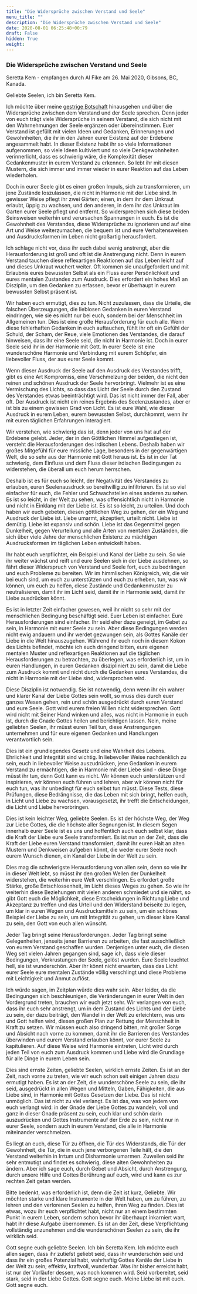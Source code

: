 ```yaml
---
title: "Die Widersprüche zwischen Verstand und Seele"
menu_title: ""
description: "Die Widersprüche zwischen Verstand und Seele"
date: 2020-08-01 06:25:48+00:79
draft: False
hidden: True
weight:
---
```

### Die Widersprüche zwischen Verstand und Seele

Seretta Kem - empfangen durch Al Fike am 26. Mai 2020, Gibsons, BC, Kanada.

Geliebte Seelen, ich bin Seretta Kem.

Ich möchte über meine [gestrige Botschaft](/aktuelle-botschaften/aktuelle-botschaften-in-reihenfolge-des-datums/aktuelle-botschaften-2020/erhalte-die-harmonie-in-eurer-gruppe-af-seretta-kem-25-mai-2020/) hinausgehen und über die Widersprüche zwischen dem Verstand und der Seele sprechen. Denn jeder von euch trägt viele Widersprüche in seinem Verstand, die sich nicht mit den Wahrnehmungen der Seele ergänzen oder übereinstimmen. Euer Verstand ist gefüllt mit vielen Ideen und Gedanken, Erinnerungen und Gewohnheiten, die ihr in den Jahren eurer Existenz auf der Erdebene angesammelt habt. In dieser Existenz habt ihr so viele Informationen aufgenommen, so viele Ideen kultiviert und so viele Denkgewohnheiten verinnerlicht, dass es schwierig wäre, die Komplexität dieser Gedankenmuster in eurem Verstand zu erkennen. So lebt ihr mit diesen Mustern, die sich immer und immer wieder in eurer Reaktion auf das Leben wiederholen.

Doch in eurer Seele gibt es einen großen Impuls, sich zu transformieren, um jene Zustände loszulassen, die nicht in Harmonie mit der Liebe sind. In gewisser Weise pflegt ihr zwei Gärten; einen, in dem ihr dem Unkraut erlaubt, üppig zu wachsen, und den anderen, in dem ihr das Unkraut im Garten eurer Seele pflegt und entfernt. So widersprechen sich diese beiden Seinsweisen weiterhin und verursachen Spannungen in euch. Es ist die Gewohnheit des Verstandes, diese Widersprüche zu ignorieren und auf eine Art und Weise weiterzumachen, die bequem ist und eure Verhaltensweisen und Ausdrucksformen im Leben nicht großartig herausfordert.

Ich schlage nicht vor, dass ihr euch dabei wenig anstrengt, aber die Herausforderung ist groß und oft ist die Anstrengung nicht. Denn in eurem Verstand tauchen diese reflexartigen Reaktionen auf das Leben leicht auf und dieses Unkraut wuchert weiter. Oft kommen sie unaufgefordert und mit Erlaubnis eures bewussten Selbst als ein Fluss eurer Persönlichkeit und eures mentalen Zustandes zum Ausdruck. Dies erfordert ein hohes Maß an Disziplin, um den Gedanken zu erfassen, bevor er überhaupt in eurem bewussten Selbst präsent ist.

Wir haben euch ermutigt, dies zu tun. Nicht zuzulassen, dass die Urteile, die falschen Überzeugungen, die lieblosen Gedanken in euren Verstand eindringen, wie sie es nicht nur bei euch, sondern bei der Menschheit im Allgemeinen tun. Dies ist eine große Herausforderung für euch alle. Wenn diese fehlerhaften Gedanken in euch auftauchen, fühlt ihr oft ein Gefühl der Schuld, der Scham, der Reue, viele Emotionen des Verstandes, die darauf hinweisen, dass ihr eine Seele seid, die nicht in Harmonie ist. Doch in eurer Seele seid ihr in der Harmonie mit Gott. In eurer Seele ist eine wunderschöne Harmonie und Verbindung mit eurem Schöpfer, ein liebevoller Fluss, der aus eurer Seele kommt.

Wenn dieser Ausdruck der Seele auf den Ausdruck des Verstandes trifft, gibt es eine Art Kompromiss, eine Verschmelzung der beiden, die nicht den reinen und schönen Ausdruck der Seele hervorbringt. Vielmehr ist es eine Vermischung des Lichts, so dass das Licht der Seele durch den Zustand des Verstandes etwas beeinträchtigt wird. Das ist nicht immer der Fall, aber oft. Der Ausdruck ist nicht ein reines Ergebnis des Seelenzustandes, aber er ist bis zu einem gewissen Grad von Licht. Es ist eure Wahl, wie dieser Ausdruck in eurem Leben, eurem bewussten Selbst, durchkommt, wenn ihr mit euren täglichen Erfahrungen interagiert.

Wir verstehen, wie schwierig das ist, denn jeder von uns hat auf der Erdebene gelebt. Jeder, der in den Göttlichen Himmel aufgestiegen ist, versteht die Herausforderungen des irdischen Lebens. Deshalb haben wir großes Mitgefühl für eure missliche Lage, besonders in der gegenwärtigen Welt, die so sehr aus der Harmonie mit Gott heraus ist. Es ist in der Tat schwierig, dem Einfluss und dem Fluss dieser irdischen Bedingungen zu widerstehen, die überall um euch herum herrschen.

Deshalb ist es für euch so leicht, der Negativität des Verstandes zu erlauben, euren Seelenausdruck so bereitwillig zu infiltrieren. Es ist so viel einfacher für euch, die Fehler und Schwachstellen eines anderen zu sehen. Es ist so leicht, in der Welt zu sehen, was offensichtlich nicht in Harmonie und nicht in Einklang mit der Liebe ist. Es ist so leicht, zu urteilen. Und doch haben wir euch gebeten, diesen göttlichen Weg zu gehen, der ein Weg und Ausdruck der Liebe ist. Liebe umarmt, akzeptiert, urteilt nicht. Liebe ist demütig. Liebe ist expansiv und schön. Liebe ist das Gegenmittel gegen Dunkelheit, gegen Verurteilung und alle Arten von mentalen Zuständen, die sich über viele Jahre der menschlichen Existenz zu mächtigen Ausdrucksformen im täglichen Leben entwickelt haben.

Ihr habt euch verpflichtet, ein Beispiel und Kanal der Liebe zu sein. So wie ihr weiter wächst und reift und eure Seelen sich in der Liebe ausdehnen, so fährt dieser Widerspruch von Verstand und Seele fort, euch zu bedrängen und euch Probleme zu bereiten. Wir im himmlischen Königreich, wir, die wir bei euch sind, um euch zu unterstützen und euch zu erheben, tun, was wir können, um euch zu helfen, diese Zustände und Gedankenmuster zu neutralisieren, damit ihr im Licht seid, damit ihr in Harmonie seid, damit ihr Liebe ausdrücken könnt.

Es ist in letzter Zeit einfacher gewesen, weil ihr nicht so sehr mit der menschlichen Bedingung beschäftigt seid. Euer Leben ist einfacher. Eure Herausforderungen sind einfacher. Ihr seid eher dazu geneigt, im Gebet zu sein, in Harmonie mit eurer Seele zu sein. Aber diese Bedingungen werden nicht ewig andauern und ihr werdet gezwungen sein, als Gottes Kanäle der Liebe in die Welt hinauszugehen. Während ihr euch noch in diesem Kokon des Lichts befindet, möchte ich euch dringend bitten, eure eigenen mentalen Muster und reflexartigen Reaktionen auf die täglichen Herausforderungen zu betrachten, zu überlegen, was erforderlich ist, um in euren Handlungen, in euren Gedanken diszipliniert zu sein, damit die Liebe zum Ausdruck kommt und nicht durch die Gedanken eures Verstandes, die nicht in Harmonie mit der Liebe sind, widersprochen wird.

Diese Disziplin ist notwendig. Sie ist notwendig, denn wenn ihr ein wahrer und klarer Kanal der Liebe Gottes sein wollt, so muss dies durch euer ganzes Wesen gehen, rein und schön ausgedrückt durch euren Verstand und eure Seele. Gott wird eurem freien Willen nicht widersprechen. Gott wird nicht mit Seiner Hand winken und alles, was nicht in Harmonie in euch ist, durch die Gnade Gottes heilen und berichtigen lassen. Nein, meine geliebten Seelen, ihr müsst euren Teil tun, diese Anstrengungen unternehmen und für eure eigenen Gedanken und Handlungen verantwortlich sein.

Dies ist ein grundlegendes Gesetz und eine Wahrheit des Lebens. Ehrlichkeit und Integrität sind wichtig. In liebevoller Weise nachdenklich zu sein, euch in liebevoller Weise auszudrücken, jene Gedanken in eurem Verstand zu ermächtigen, die in Harmonie mit der Liebe sind - diese Dinge müsst ihr tun, denn Gott kann es nicht. Wir können euch unterstützen und inspirieren, wir können euch führen und lehren, aber wir können nicht für euch tun, was ihr unbedingt für euch selbst tun müsst. Diese Tests, diese Prüfungen, diese Bedrängnisse, die das Leben mit sich bringt, helfen euch, in Licht und Liebe zu wachsen, vorausgesetzt, ihr trefft die Entscheidungen, die Licht und Liebe hervorbringen.

Dies ist kein leichter Weg, geliebte Seelen. Es ist der höchste Weg, der Weg zur Liebe Gottes, die die höchste aller Segnungen ist. In diesem Segen innerhalb eurer Seele ist es uns und hoffentlich auch euch selbst klar, dass die Kraft der Liebe eure Seele transformiert. Es ist nun an der Zeit, dass die Kraft der Liebe euren Verstand transformiert, damit ihr euren Halt an alten Mustern und Denkweisen aufgeben könnt, die weder eurer Seele noch eurem Wunsch dienen, ein Kanal der Liebe in der Welt zu sein.

Dies mag die schwierigste Herausforderung von allen sein, denn so wie ihr in dieser Welt lebt, so müsst ihr den großen Wellen der Dunkelheit widerstehen, die weiterhin eure Welt verschlingen. Es erfordert große Stärke, große Entschlossenheit, im Licht dieses Weges zu gehen. So wie ihr weiterhin diese Beziehungen mit vielen anderen schmiedet und sie nährt, so gibt Gott euch die Möglichkeit, diese Entscheidungen in Richtung Liebe und Akzeptanz zu treffen und das Urteil und den Widerstand beiseite zu legen, um klar in euren Wegen und Ausdrucksmitteln zu sein, um ein schönes Beispiel der Liebe zu sein, um mit Integrität zu gehen, um dieser klare Kanal zu sein, den Gott von euch allen wünscht.

Jeder Tag bringt seine Herausforderungen. Jeder Tag bringt seine Gelegenheiten, jenseits jener Barrieren zu arbeiten, die fast ausschließlich von eurem Verstand geschaffen wurden. Denjenigen unter euch, die diesen Weg seit vielen Jahren gegangen sind, sage ich, dass viele dieser Bedingungen, Verkrustungen der Seele, gelöst wurden. Eure Seele leuchtet hell, sie ist wunderschön. Aber ihr könnt nicht erwarten, dass das Licht eurer Seele eure mentalen Zustände völlig verschlingt und diese Probleme mit Leichtigkeit und Anmut auflöst.

Ich würde sagen, im Zeitplan würde dies wahr sein. Aber leider, da die Bedingungen sich beschleunigen, die Veränderungen in eurer Welt in den Vordergrund treten, brauchen wir euch jetzt sehr. Wir verlangen von euch, dass ihr euch sehr anstrengt, um in dem Zustand des Lichts und der Liebe zu sein, der dazu beiträgt, den Wandel in der Welt zu erleichtern, was uns und Gott helfen wird, diesen großen Plan zur Rettung der Menschheit in Kraft zu setzen. Wir müssen euch also dringend bitten, mit großer Sorge und Absicht nach vorne zu kommen, damit ihr die Barrieren des Verstandes überwinden und eurem Verstand erlauben könnt, vor eurer Seele zu kapitulieren. Auf diese Weise wird Harmonie eintreten, Licht wird durch jeden Teil von euch zum Ausdruck kommen und Liebe wird die Grundlage für alle Dinge in eurem Leben sein.

Dies sind ernste Zeiten, geliebte Seelen, wirklich ernste Zeiten. Es ist an der Zeit, nach vorne zu treten, wie wir euch schon seit einigen Jahren dazu ermutigt haben. Es ist an der Zeit, die wunderschöne Seele zu sein, die ihr seid, ausgedrückt in allen Wegen und Mitteln, Gaben, Fähigkeiten, die aus Liebe sind, in Harmonie mit Gottes Gesetzen der Liebe. Das ist nicht unmöglich. Das ist nicht zu viel verlangt. Es ist das, was von jedem von euch verlangt wird: in der Gnade der Liebe Gottes zu wandeln, voll und ganz in dieser Gnade präsent zu sein, euch klar und schön darin auszudrücken und Gottes Instrumente auf der Erde zu sein, nicht nur in eurer Seele, sondern auch in eurem Verstand, die alle in Harmonie miteinander verschmelzen.

Es liegt an euch, diese Tür zu öffnen, die Tür des Widerstands, die Tür der Gewohnheit, die Tür, die in euch jene verborgenen Teile hält, die den Verstand weiterhin in Irrtum und Disharmonie umarmen. Zuweilen seid ihr sehr entmutigt und findet es schwierig, diese alten Gewohnheiten zu ändern. Aber ich sage euch, durch Gebet und Absicht, durch Anstrengung, durch unsere Hilfe und Gottes Berührung auf euch, wird und kann es zur rechten Zeit getan werden.

Bitte bedenkt, was erforderlich ist, denn die Zeit ist kurz, Geliebte. Wir möchten starke und klare Instrumente in der Welt haben, um zu führen, zu lehren und den verlorenen Seelen zu helfen, ihren Weg zu finden. Dies ist etwas, wozu ihr euch verpflichtet habt, nicht nur an einem bestimmten Punkt in eurem Leben, sondern schon bevor ihr überhaupt inkarniert wart, habt ihr diese Aufgabe übernommen. Es ist an der Zeit, diese Verpflichtung vollständig anzunehmen und die wunderschönen Seelen zu sein, die ihr wirklich seid.

Gott segne euch geliebte Seelen. Ich bin Seretta Kem. Ich möchte euch allen sagen, dass ihr zutiefst geliebt seid, dass ihr wunderschön seid und dass ihr ein großes Potenzial habt, wahrhaftig Gottes Kanäle der Liebe in der Welt zu sein; effektiv, kraftvoll, wunderbar. Was ihr bisher erreicht habt, ist nur der Vorläufer dessen, was noch kommen wird. Seid vorbereitet, seid stark, seid in der Liebe Gottes. Gott segne euch. Meine Liebe ist mit euch. Gott segne euch.
